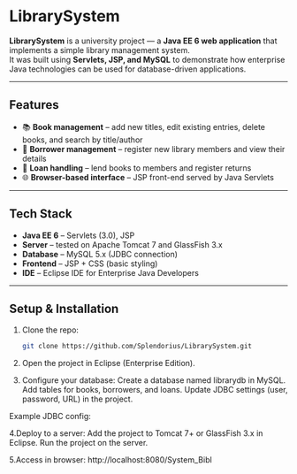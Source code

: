 # LibrarySystem

**LibrarySystem** is a university project — a **Java EE 6 web application** that implements a simple library management system.  
It was built using **Servlets, JSP, and MySQL** to demonstrate how enterprise Java technologies can be used for database-driven applications.  

---

## Features

- 📚 **Book management** – add new titles, edit existing entries, delete books, and search by title/author  
- 👥 **Borrower management** – register new library members and view their details  
- 🔄 **Loan handling** – lend books to members and register returns  
- 🌐 **Browser-based interface** – JSP front-end served by Java Servlets  

---

## Tech Stack

- **Java EE 6** – Servlets (3.0), JSP  
- **Server** – tested on Apache Tomcat 7 and GlassFish 3.x  
- **Database** – MySQL 5.x (JDBC connection)  
- **Frontend** – JSP + CSS (basic styling)  
- **IDE** – Eclipse IDE for Enterprise Java Developers  

---

## Setup & Installation

1. Clone the repo:
   ```bash
   git clone https://github.com/Splendorius/LibrarySystem.git
2. Open the project in Eclipse (Enterprise Edition).

3. Configure your database:
  Create a database named librarydb in MySQL. 
  Add tables for books, borrowers, and loans.
  Update JDBC settings (user, password, URL) in the project.
  
  Example JDBC config:
    <property name="javax.persistence.jdbc.driver" value="com.mysql.cj.jdbc.Driver"/>
    <property name="javax.persistence.jdbc.url" value="jdbc:mysql://localhost:3306/librarydb"/>
    <property name="javax.persistence.jdbc.user" value="root"/>
    <property name="javax.persistence.jdbc.password" value="yourpassword"/>
  
4.Deploy to a server:
  Add the project to Tomcat 7+ or GlassFish 3.x in Eclipse.
  Run the project on the server.

5.Access in browser:
  http://localhost:8080/System_Bibl
